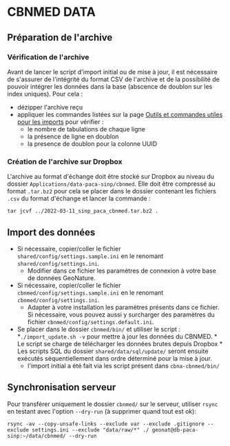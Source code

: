 # CBNMED DATA


## Préparation de l'archive

### Vérification de l'archive

Avant de lancer le script d'import initial ou de mise à jour, il est nécessaire
de s'assurer de l'intégrité du format CSV de l'archive et de la possibilité de
pouvoir intégrer les données dans la base (abscence de doublon sur les index uniques).
Pour cela :
* dézipper l'archive reçu
* appliquer les commandes listées sur la page [Outils et commandes utiles pour les imports](https://wiki-sinp.cbn-alpin.fr/database/utilitaires-imports) pour vérifier :
    * le nombre de tabulations de chaque ligne
    * la présence de ligne en doublon
    * la presence de doublon pour la colonne UUID

### Création de l'archive sur Dropbox

L'archive au format d'échange doit être stocké sur Dropbox au niveau du dossier
`Applications/data-paca-sinp/cbnmed`.
Elle doit être compressé au format `.tar.bz2` pour cela se placer dans le
dossier contenant les fichiers `.csv` du format d'échange et lancer la commande :
```
tar jcvf ../2022-03-11_sinp_paca_cbnmed.tar.bz2 .
```

## Import des données

* Si nécessaire, copier/coller le fichier `shared/config/settings.sample.ini`
en le renomant `shared/config/settings.ini`.
    * Modifier dans ce fichier les paramètres de connexion à votre base de données GeoNature.
* Si nécessaire, copier/coller le fichier `cbnmed/config/settings.sample.ini`
en le renomant `cbnmed/config/settings.ini`.
    * Adapter à votre installation les paramètres présents dans ce fichier. Si
    nécessaire, vous pouvez aussi y surcharger des paramètres du fichier
    `cbnmed/config/settings.default.ini`.
* Se placer dans le dossier `cbnmed/bin/` et utiliser le script :
    *`./import_update.sh -v` pour mettre à jour les données du CBNMED.
        * Le script se charge de télécharger les données brutes depuis Dropbox
        * Les scripts SQL du dossier `shared/data/sql/update/` seront ensuite
        exécutés séquentiellement dans ordre déterminé pour la mise à jour.
    * l'import initial a été fait via les script présent dans `cbna-cbnmed/bin/`


## Synchronisation serveur

Pour transférer uniquement le dossier `cbnmed/` sur le serveur, utiliser `rsync`
en testant avec l'option `--dry-run` (à supprimer quand tout est ok):

```
rsync -av --copy-unsafe-links --exclude var --exclude .gitignore --exclude settings.ini --exclude "data/raw/*" ./ geonat@db-paca-sinp:~/data/cbnmed/ --dry-run
```
